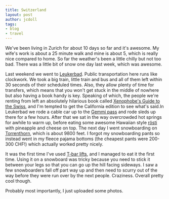 ```yaml
---
title: Switzerland
layout: post
author: jcdoll
tags:
- blog
- travel
---
```


We've been living in Zurich for about 10 days so far and it's awesome. My wife's work is about a 25 minute walk and mine is about 5, which is really nice compared to home. So far the weather's been a little chilly but not too bad. There was a little bit of snow one day last week, which was awesome.

Last weekend we went to [Leukerbad](http://maps.google.com/maps?f=q&hl=en&geocode=&q=leukerbad,+ch&sll=47.375204,8.545348&sspn=0.0093,0.016136&ie=UTF8&z=12). Public transportation here runs like clockwork. We took a big train, little train and bus and all of them left within 30 seconds of their scheduled times. Also, they allow plenty of time for transfers, which means that you won't get stuck in the middle of nowhere but also having a book handy is key. Speaking of which, the people we're renting from left an absolutely hilarious book called [Xenophobe's Guide to the Swiss](http://www.amazon.com/Xenophobes-Guide-Swiss-Guides-Books/dp/1902825454), and I'm tempted to get the California edition to see what's said.In Leukerbad we rode a cable car up to the [Gemmi pass](http://en.wikipedia.org/wiki/Gemmi) and rode sleds up there for a few hours. After that we sat in the way overcrowded hot springs for awhile to warm up, before eating some awesome Hawaiian style [rösti](http://en.wikipedia.org/wiki/R%C3%B6sti) with pineapple and cheese on top. The next day I went snowboarding on [Torrenthorn](http://en.wikipedia.org/wiki/Bernese_Alps), which is about 9800 feet. I forgot my snowboarding pants so instead went in my fleece pajama bottoms (the cheapest pants were 200-300 CHF!) which actually worked pretty nicely.

It was the first time I've used [T-bar lifts](http://en.wikipedia.org/wiki/T-bar_lift), and I managed to eat it the first time. Using it on a snowboard was tricky because you need to stick it between your legs so that you can go up the hill facing sideways. I saw a few snowboarders fall off part way up and then need to scurry out of the way before they were run over by the next people. Craziness. Overall pretty cool though.

Probably most importantly, I just uploaded some [](http://www.guyslikedolls.com/gallery/Photos/Living+in+Zurich/Leukerbad)photos.
